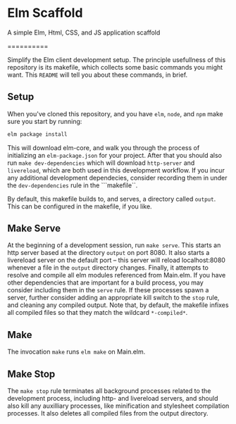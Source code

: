 # Elm Scaffold

A simple Elm, Html, CSS, and JS application scaffold

==========

Simplify the Elm client development setup. The principle usefullness of this repository is its makefile, which collects some basic commands you might want. This ```README``` will tell you about these commands, in brief.

## Setup

When you've cloned this repository, and you have ```elm```, ```node```, and ```npm``` make sure you start by running:

```sh
elm package install
```

This will download elm-core, and walk you through the process of initializing an ```elm-package.json``` for your project. After that you should also run ```make dev-dependencies``` which will download ```http-server``` and ```livereload```, which are both used in this development workflow. If you incur any additional development dependecies, consider recording them in under the ```dev-dependencies``` rule in the ```makefile``.  

By default, this makefile builds to, and serves, a directory called ```output```. This can be configured in the makefile, if you like.

## Make Serve

At the beginning of a development session, run ```make serve```. This starts an http server based at the directory ```output``` on port 8080. It also starts a livereload server on the default port – this server will reload localhost:8080 whenever a file in the ```output``` directory changes. Finally, it attempts to resolve and compile all elm modules referenced from Main.elm. If you have other dependencies that are important for a build process, you may consider including them in the ```serve``` rule. If these processes spawn a server, further consider adding an appropriate kill switch to the ```stop``` rule, and cleaning any compiled output. Note that, by default, the makefile infixes all compiled files so that they match the wildcard ```*-compiled*```.

## Make

The invocation ```make``` runs ```elm make``` on Main.elm. 

## Make Stop

The ```make stop``` rule terminates all background processes related to the development process, including http- and livereload servers, and should also kill any auxilliary processes, like minification and stylesheet compilation processes. It also deletes all compiled files from the output directory.